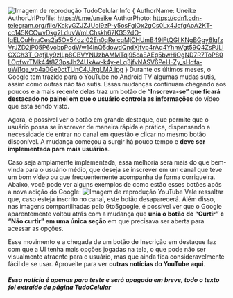 ![Imagem de reprodução TudoCelular](https://t2.tudocdn.net/718102?w=721&h=432)
Info { AuthorName: Uneike AuthorUrlProfile: https://t.me/uneike AuthorPhoto: https://cdn1.cdn-telegram.org/file/KckyGZJZJUol9zP-y5osFglOx2gCs0Lx4JcfgAoA2KT-cc145KCCwvDkg2LduvWmLChskh67KG52dO-lqELCuHnuCes2a5Ox54dzI02En0qReicqMjCHUmB49lFtQGllKNgBGgy8lqfzVrJZD2jP05P6vobpPqdWw14inQ5dowdQndXjfvp4rAq4YhmVgt59Q4ZsPJLlCXCh3T_OqfjLy9zILp8CBVYNUzbAMMTqj95caEAEg5bwHiOgND7R7ToP80LOpfwrTMk44t8Z3psJh24UkAw-k4y-eLq3jfvNASV6PeH-Zy_sHdfa-uWj1qe_vb4a0Ge0ctTUnC4JJrgLMA.jpg }
Durante os últimos meses, o Google tem trazido para o YouTube no Android TV algumas mudas sutis, assim como outras não tão sutis. Essas mudanças continuam chegando aos poucos e a mais recente delas traz um botão de **“Inscreva-se” que ficará destacado no painel em que o usuário controla as informações** do vídeo que está sendo visto.

Agora, é possível ver o botão em grande destaque, que permite que o usuário possa se inscrever de maneira rápida e prática, dispensando a necessidade de entrar no canal em questão e clicar no mesmo botão disponível. A mudança começou a surgir há pouco tempo e **deve ser implementada para mais usuários**.

Caso seja amplamente implementada, essa melhoria será mais do que bem-vinda para o usuário médio, que deseja se inscrever em um canal que teve um bom vídeo ou que frequentemente acompanha de forma corriqueira. Abaixo, você pode ver alguns exemplos de como estão esses botões após a nova adição do Google:
![Imagem de reprodução YouTube](https://t2.tudocdn.net/733828?w=1000&fit=clip)
Vale ressaltar que, caso esteja inscrito no canal, este botão desaparecerá. Além disso, nas imagens compartilhadas pelo 9to5google, é possível ver que o Google aparentemente voltou atrás com a mudança que **unia o botão de “Curtir” e “Não curtir” em uma única seção** em que precisava ser aberta para acessar as opções.

Esse movimento e a chegada de um botão de Inscrição em destaque faz com que a UI tenha mais opções jogadas na tela, o que pode não ser visualmente atraente para o usuário, mas que ainda fica consideravelmente fácil de se usar. Aproveite para ver **outras notícias do YouTube aqui**.

##### Essa notícia é apenas para teste e será apagada em breve, todo o texto foi extraído da página TudoCelular
